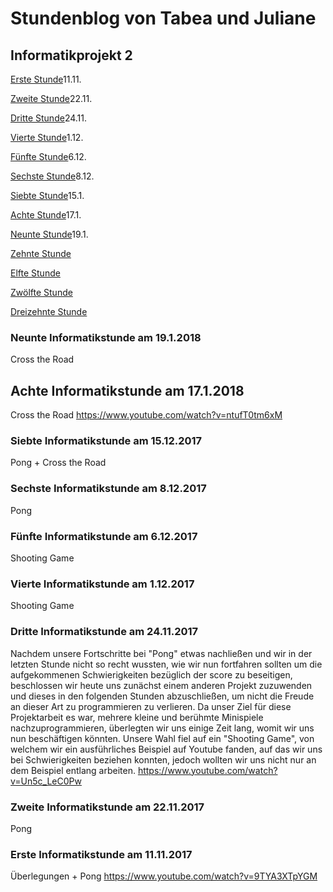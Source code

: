 # Stundenblog von Tabea und Juliane

## Informatikprojekt 2


[Erste Stunde](#eins)11.11.

[Zweite Stunde](#zwei)22.11.

[Dritte Stunde](#drei)24.11.

[Vierte Stunde](#vier)1.12.

[Fünfte Stunde](#fünf)6.12.

[Sechste Stunde](#sechs)8.12.

[Siebte Stunde](#sieben)15.1.

[Achte Stunde](#acht)17.1.

[Neunte Stunde](#neun)19.1.

[Zehnte Stunde](#zehn)

[Elfte Stunde](#elf)

[Zwölfte Stunde](#zwölf)

[Dreizehnte Stunde](#dreizehn)

### <a name="neun"></a>Neunte Informatikstunde am 19.1.2018
Cross the Road

## <a name="acht"></a>Achte Informatikstunde am 17.1.2018
Cross the Road
https://www.youtube.com/watch?v=ntufT0tm6xM

### <a name="sieben"></a>Siebte Informatikstunde am 15.12.2017
Pong + Cross the Road

### <a name="sechs"></a>Sechste Informatikstunde am 8.12.2017
Pong


### <a name="fünf"></a>Fünfte Informatikstunde am 6.12.2017
Shooting Game

### <a name="vier"></a>Vierte Informatikstunde am 1.12.2017
Shooting Game

### <a name="drei"></a>Dritte Informatikstunde am 24.11.2017
Nachdem unsere Fortschritte bei "Pong" etwas nachließen und wir in der letzten Stunde nicht so recht wussten, wie wir nun fortfahren sollten um die aufgekommenen Schwierigkeiten bezüglich der score zu beseitigen, beschlossen wir heute uns zunächst einem anderen Projekt zuzuwenden und dieses in den folgenden Stunden abzuschließen, um nicht die Freude an dieser Art zu programmieren zu verlieren. 
Da unser Ziel für diese Projektarbeit es war, mehrere kleine und berühmte Minispiele nachzuprogrammieren, überlegten wir uns einige Zeit lang, womit wir uns nun beschäftigen könnten. Unsere Wahl fiel auf ein "Shooting Game", von welchem wir ein ausführliches Beispiel auf Youtube fanden, auf das wir uns bei Schwierigkeiten beziehen konnten, jedoch wollten wir uns nicht nur an dem Beispiel entlang arbeiten. 
https://www.youtube.com/watch?v=Un5c_LeC0Pw

### <a name="zwei"></a>Zweite Informatikstunde am 22.11.2017
Pong

### <a name="eins"></a>Erste Informatikstunde am 11.11.2017
Überlegungen + Pong
https://www.youtube.com/watch?v=9TYA3XTpYGM

